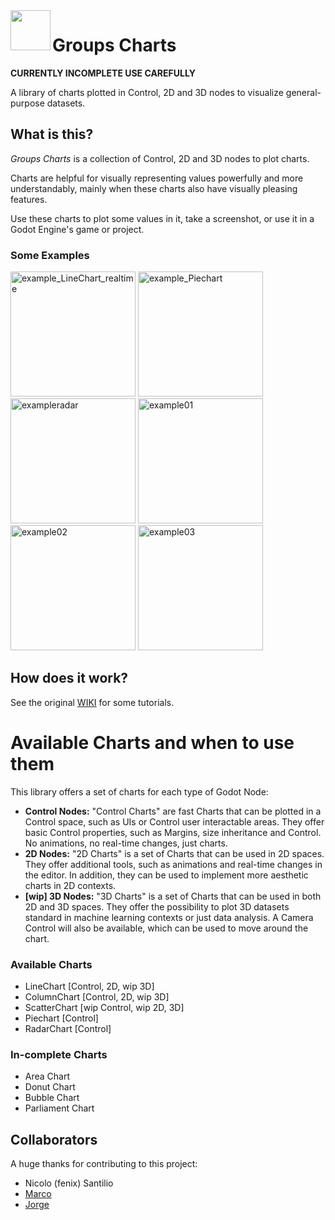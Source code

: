 <img src="addons/easy_charts/icon.png" align="left" width="64" height="64">

# Groups Charts

**CURRENTLY INCOMPLETE USE CAREFULLY**

A library of charts plotted in Control, 2D and 3D nodes to visualize general-purpose datasets.  

## What is this?

*Groups Charts* is a collection of Control, 2D and 3D nodes to plot charts.

Charts are helpful for visually representing values powerfully and more understandably, mainly when these charts also have visually pleasing features. 

Use these charts to plot some values in it, take a screenshot, or use it in a Godot Engine's game or project.

### Some Examples    
<img src="imgs/real_time_line.gif" alt="example_LineChart_realtime" width="200"/>
<img src="imgs/pie_chart_realtime.gif" alt="example_Piechart" width="200"/>
<img src="imgs/radar.png" alt="exampleradar" width="200"/>
<img src="imgs/scatter.gif" alt="example01" width="200"/>
<img src="imgs/example02.png" alt="example02" width="200"/>
<img src="imgs/example03.gif" alt="example03" width="200"/>

## How does it work?

See the original [WIKI](https://github.com/fenix-hub/godot-engine.easy-charts/wiki) for some tutorials.

# Available Charts and when to use them   

This library offers a set of charts for each type of Godot Node:   
- **Control Nodes:** "Control Charts" are fast Charts that can be plotted in a Control space, such as UIs or Control user interactable areas. They offer basic Control properties, such as Margins, size inheritance and Control. No animations, no real-time changes, just charts.   
- **2D Nodes:** "2D Charts" is a set of Charts that can be used in 2D spaces. They offer additional tools, such as animations and real-time changes in the editor. In addition, they can be used to implement more aesthetic charts in 2D contexts.   
- **[wip] 3D Nodes:** "3D Charts" is a set of Charts that can be used in both 2D and 3D spaces. They offer the possibility to plot 3D datasets standard in machine learning contexts or just data analysis. A Camera Control will also be available, which can be used to move around the chart.   

### Available Charts

- LineChart [Control, 2D, wip 3D]
- ColumnChart [Control, 2D, wip 3D]
- ScatterChart [wip Control, wip 2D, 3D]
- Piechart [Control]
- RadarChart [Control]  

### In-complete Charts

- Area Chart
- Donut Chart
- Bubble Chart
- Parliament Chart  

## Collaborators
A huge thanks for contributing to this project:

- Nicolo (fenix) Santilio
- [Marco](https://github.com/eddex)  
- [Jorge](https://github.com/JFerrerBeired)  

